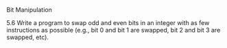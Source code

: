 Bit Manipulation

5.6 Write a program to swap odd and even bits in an integer with as few instructions as
possible (e.g., bit 0 and bit 1 are swapped, bit 2 and bit 3 are swapped, etc).